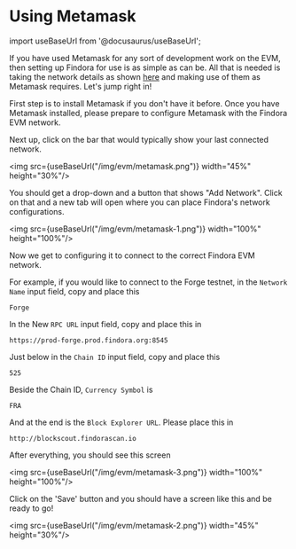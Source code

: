 # Using Metamask

import useBaseUrl from '@docusaurus/useBaseUrl';

If you have used Metamask for any sort of development work on the EVM, then setting up Findora for use is as simple as can be. All that is needed is taking the network details as shown [here](https://wiki.findora.org/docs/dapp/network/) and making use of them as Metamask requires. Let's jump right in!

First step is to install Metamask if you don't have it before. Once you have Metamask installed, please prepare to configure Metamask with the Findora EVM network.

Next up, click on the bar that would typically show your last connected network. 

<img src={useBaseUrl("/img/evm/metamask.png")} width="45%" height="30%"/>


You should get a drop-down and a button that shows "Add Network". Click on that and a new tab will open where you can place Findora's network configurations.

<img src={useBaseUrl("/img/evm/metamask-1.png")} width="100%" height="100%"/>

Now we get to configuring it to connect to the correct Findora EVM network. 

For example, if you would like to connect to the Forge testnet, in the `Network Name` input field, copy and place this

```
Forge
```

In the New `RPC URL` input field, copy and place this in 

```
https://prod-forge.prod.findora.org:8545
```

Just below in the `Chain ID` input field, copy and place this

```
525
```

Beside the Chain ID, `Currency Symbol` is 

```
FRA
```

And at the end is the `Block Explorer URL`. Please place this in

```
http://blockscout.findorascan.io
```

After everything, you should see this screen

<img src={useBaseUrl("/img/evm/metamask-3.png")} width="100%" height="100%"/>


Click on the 'Save' button and you should have a screen like this and be ready to go!

<img src={useBaseUrl("/img/evm/metamask-2.png")} width="45%" height="30%"/>
